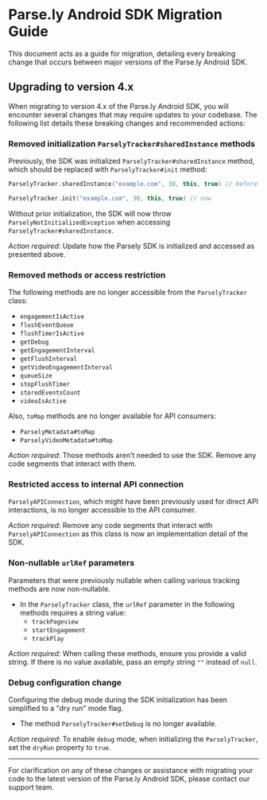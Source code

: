 # Parse.ly Android SDK Migration Guide

This document acts as a guide for migration, detailing every breaking change that occurs between major versions of the Parse.ly Android SDK.

## Upgrading to version 4.x

When migrating to version 4.x of the Parse.ly Android SDK, you will encounter several changes that may require updates to your codebase. The following list details these breaking changes and recommended actions:

### Removed initialization `ParselyTracker#sharedInstance` methods

Previously, the SDK was initialized `ParselyTracker#sharedInstance` method, which should be replaced with `ParselyTracker#init` method:

```kotlin
ParselyTracker.sharedInstance("example.com", 30, this, true) // before

ParselyTracker.init("example.com", 30, this, true) // now
```

Without prior initialization, the SDK will now throw `ParselyNotInitializedException` when accessing `ParselyTracker#sharedInstance`.

*Action required*: Update how the Parsely SDK is initialized and accessed as presented above.

### Removed methods or access restriction
The following methods are no longer accessible from the `ParselyTracker` class:

- `engagementIsActive`
- `flushEventQueue`
- `flushTimerIsActive`
- `getDebug`
- `getEngagementInterval`
- `getFlushInterval`
- `getVideoEngagementInterval`
- `queueSize`
- `stopFlushTimer`
- `storedEventsCount`
- `videoIsActive`
  
Also, `toMap` methods are no longer available for API consumers:

- `ParselyMetadata#toMap`
- `ParselyVideoMetadata#toMap`

*Action required*: Those methods aren't needed to use the SDK. Remove any code segments that interact with them.

### Restricted access to internal API connection
`ParselyAPIConnection`, which might have been previously used for direct API interactions, is no longer accessible to the API consumer.

*Action required*: Remove any code segments that interact with `ParselyAPIConnection` as this class is now an implementation detail of the SDK.

### Non-nullable `urlRef` parameters
Parameters that were previously nullable when calling various tracking methods are now non-nullable.

- In the `ParselyTracker` class, the `urlRef` parameter in the following methods requires a string value:
  - `trackPageview`
  - `startEngagement`
  - `trackPlay`

*Action required*: When calling these methods, ensure you provide a valid string. If there is no value available, pass an empty string `""` instead of `null`.

### Debug configuration change
Configuring the debug mode during the SDK initialization has been simplified to a "dry run" mode flag.

- The method `ParselyTracker#setDebug` is no longer available.

*Action required*: To enable `debug` mode, when initializing the `ParselyTracker`, set the `dryRun` property to `true`.

---

For clarification on any of these changes or assistance with migrating your code to the latest version of the Parse.ly Android SDK, please contact our support team.

